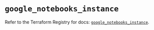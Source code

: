 # `google_notebooks_instance`

Refer to the Terraform Registry for docs: [`google_notebooks_instance`](https://registry.terraform.io/providers/hashicorp/google-beta/6.23.0/docs/resources/google_notebooks_instance).
